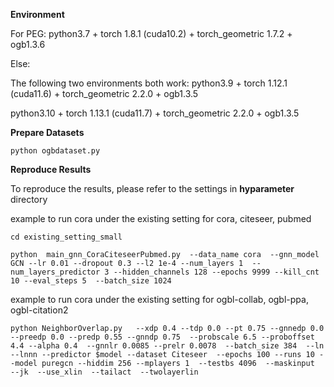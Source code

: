 **Environment**

For PEG:
python3.7 + torch 1.8.1 (cuda10.2) + torch_geometric 1.7.2 + ogb1.3.6


Else:

The following two environments both work:
python3.9 + torch 1.12.1 (cuda11.6) + torch_geometric 2.2.0 + ogb1.3.5

python3.10 + torch 1.13.1 (cuda11.7) + torch_geometric 2.2.0 + ogb1.3.5


**Prepare Datasets**

```
python ogbdataset.py
```

**Reproduce Results**



To reproduce the results, please refer to the settings in **hyparameter** directory

example to run cora under the existing setting for cora, citeseer, pubmed
```
cd existing_setting_small

python  main_gnn_CoraCiteseerPubmed.py  --data_name cora  --gnn_model GCN --lr 0.01 --dropout 0.3 --l2 1e-4 --num_layers 1  --num_layers_predictor 3 --hidden_channels 128 --epochs 9999 --kill_cnt 10 --eval_steps 5  --batch_size 1024
```


example to run cora under the existing setting for ogbl-collab, ogbl-ppa, ogbl-citation2
```
python NeighborOverlap.py   --xdp 0.4 --tdp 0.0 --pt 0.75 --gnnedp 0.0 --preedp 0.0 --predp 0.55 --gnndp 0.75  --probscale 6.5 --proboffset 4.4 --alpha 0.4  --gnnlr 0.0085 --prelr 0.0078  --batch_size 384  --ln --lnnn --predictor $model --dataset Citeseer  --epochs 100 --runs 10 --model puregcn --hiddim 256 --mplayers 1  --testbs 4096  --maskinput  --jk  --use_xlin  --tailact  --twolayerlin
```



